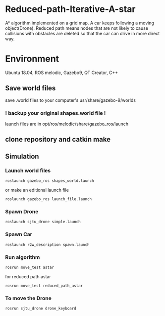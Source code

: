 # Reduced-path-Iterative-A-star
A* algorithm implemented on a grid map. A car keeps following a moving object(Drone). Reduced path means nodes that are not likely to cause collisions with obstacles are deleted so that the car can drive in more direct way.

Environment
============
Ubuntu 18.04, ROS melodic, Gazebo9, QT Creator, C++

## Save world files
save .world files to your computer's usr/share/gazebo-9/worlds
### ! backup your original shapes.world file !
launch files are in opt/ros/melodic/share/gazebo_ros/launch

## clone repository and catkin make

## Simulation
### Launch world files
```
roslaunch gazebo_ros shapes_world.launch
```

or make an editional launch file

```
roslaunch gazebo_ros launch_file.launch
```

### Spawn Drone
```
roslaunch sjtu_drone simple.launch
```

### Spawn Car
```
roslaunch r2w_description spawn.launch
```

### Run algorithm
```
rosrun move_test astar
```

for reduced path astar

```
rosrun move_test reduced_path_astar
```

### To move the Drone
```
rosrun sjtu_drone drone_keyboard
```
